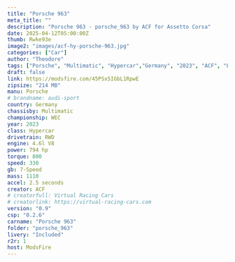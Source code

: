 ```yaml
--- 
title: "Porsche 963"
meta_title: ""
description: "Porsche 963 - porsche_963 by ACF for Assetto Corsa"
date: 2025-04-12T05:00:00Z
thumb: Rwke93e
image2: "images/acf-hy-porsche-963.jpg"
categories: ["Car"]
author: "Theodore"
tags: ["Porsche", "Multimatic", "Hypercar","Germany", "2023", "ACF", "Le Mans Prototype", "WEC"]
draft: false
link: https://modsfire.com/45PSx5IGbL1RpwE
zipsize: "214 MB"
manu: Porsche
# brandname: audi-sport
country: Germany
chassisby: Multimatic
championship: WEC
year: 2023
class: Hypercar
drivetrain: RWD
engine: 4.6l V8
power: 794 hp
torque: 800
speed: 330
gb: 7-Speed
mass: 1110
accel: 2.5 seconds
creator: ACF
# creatorfull: Virtual Racing Cars
# creatorlink: https://virtual-racing-cars.com
version: "0.9"
csp: "0.2.6"
carname: "Porsche 963"
folder: "porsche_963"
livery: "Included"
r2r: 1
host: ModsFire
---
```

